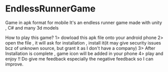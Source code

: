 # EndlessRunnerGame
Game in apk format for mobile
It's an endless runner game made with unity , C# and many 3d models

How to play this game?
1> dowload this apk file onto your android phone
2> open the file , it will ask for installation , install it(it may give security issues bcz of unknown source, but grant it as I don't have a company)
3> After Installation is complete , game icon will be added in your phone
4> play and enjoy !! Do give me feedback especially the negative feedback so I can improve.
